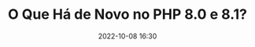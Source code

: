 ---
title: 'O Que Há de Novo no PHP 8.0 e 8.1?'
type: palestra
speakers:
  - Marcel dos Santos
picture: /assets/images/schedule/marcel-dos-santos.png
linkedin: 
twitter: 
instagram: 
date: '2022-10-08 16:30'
rooms:
  - 2
  - 3
---